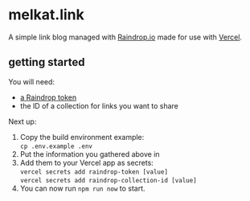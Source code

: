 # melkat.link

A simple link blog managed with [Raindrop.io](https://raindrop.io) made for use with [Vercel](https://vercel.com).


## getting started

You will need:

* [a Raindrop token](https://app.raindrop.io/#/settings/apps/dev)
* the ID of a collection for links you want to share

Next up:

1. Copy the build environment example:   
  `cp .env.example .env`
2. Put the information you gathered above in
3. Add them to your Vercel app as secrets:   
  `vercel secrets add raindrop-token [value]`   
  `vercel secrets add raindrop-collection-id [value]`
3. You can now run `npm run now` to start.
